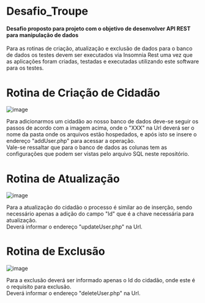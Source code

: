 # Desafio_Troupe #

#### Desafio proposto para projeto com o objetivo de desenvolver API REST para manipulação de dados ####

Para as rotinas de criação, atualização e exclusão de dados para o banco de dados os testes devem ser executados via Insomnia Rest uma vez que as aplicações foram criadas, testadas e executadas utilizando este software para os testes.

# Rotina de Criação de Cidadão #

![image](https://user-images.githubusercontent.com/62182975/142422219-21358d92-4ac4-42ae-b867-72e45a55f7d8.png)

Para adicionarmos um cidadão ao nosso banco de dados deve-se seguir os passos de acordo com a imagem acima, onde o "XXX" na Url deverá ser o nome da pasta onde os arquivos estão hospedados, e após isto se insere o endereço "addUser.php" para acessar a operação. </br>
Vale-se ressaltar que para o banco de dados as colunas tem as configurações que podem ser vistas pelo arquivo SQL neste repositório.

# Rotina de Atualização #

![image](https://user-images.githubusercontent.com/62182975/142426841-2ea5bbc8-bd7a-40d6-886c-44e97b40db2d.png)

Para a atualização do cidadão o processo é similar ao de inserção, sendo necessário apenas a adição do campo "Id" que é a chave necessária para atualização.</br>
Deverá informar o endereço "updateUser.php" na Url.

# Rotina de Exclusão #

![image](https://user-images.githubusercontent.com/62182975/142427419-3232c3ec-9d24-461a-92f3-4848829a2575.png)

Para a exclusão deverá ser informado apenas o Id do cidadão, onde este é o requisito para exclusão.</br>
Deverá informar o endereço "deleteUser.php" na Url.
